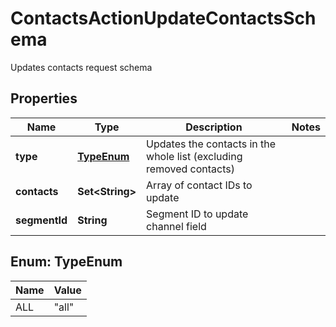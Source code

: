 

# ContactsActionUpdateContactsSchema

Updates contacts request schema

## Properties

| Name | Type | Description | Notes |
|------------ | ------------- | ------------- | -------------|
|**type** | [**TypeEnum**](#TypeEnum) | Updates the contacts in the whole list (excluding removed contacts) |  |
|**contacts** | **Set&lt;String&gt;** | Array of contact IDs to update |  |
|**segmentId** | **String** | Segment ID to update channel field |  |



## Enum: TypeEnum

| Name | Value |
|---- | -----|
| ALL | &quot;all&quot; |



